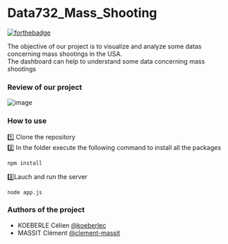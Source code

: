 # Data732_Mass_Shooting  

[![forthebadge](https://forthebadge.com/images/badges/made-with-javascript.svg)](https://forthebadge.com)

The objective of our project is to visualize and analyze some datas concerning mass shootings in the USA.  
The dashboard can help to understand some data concerning mass shootings 
  
### Review of our project   

![image](https://user-images.githubusercontent.com/72502592/150167532-a4b992bc-3f4f-4e2b-a24e-2a6fcba4db60.png)   

### How to use  
1️⃣ Clone the repository  
2️⃣ In the folder execute the following command to install all the packages  
```
npm install
```      
3️⃣Lauch and run the server
```
node app.js
```  

### Authors of the project   
* KOEBERLE Célien [@koeberlec](https://github.com/koeberlc)
* MASSIT Clément [@clement-massit](https://github.com/clement-massit)    




